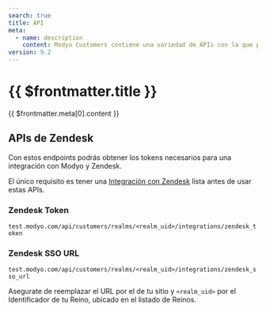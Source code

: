 ```yaml
---
search: true
title: API
meta:
  - name: description
    content: Modyo Customers contiene una variedad de APIs con la que podrás obtener la información de Reinos, las notificaciones, y sus usuarios.
version: 9.2
---
```


# {{ $frontmatter.title }}

{{ $frontmatter.meta[0].content }}

## APIs de Zendesk

Con estos endpoints podrás obtener los tokens necesarios para una integración con Modyo y Zendesk.

El único requisito es tener una [Integración con Zendesk](/es/platform/core/integrations/identity-providers.html) lista antes de usar estas APIs.

### Zendesk Token

`test.modyo.com/api/customers/realms/<realm_uid>/integrations/zendesk_token`

### Zendesk SSO URL

`test.modyo.com/api/customers/realms/<realm_uid>/integrations/zendesk_sso_url`

Asegurate de reemplazar el URL por el de tu sitio y `<realm_uid>` por el Identificador de tu Reino, ubicado en el listado de Reinos. 
